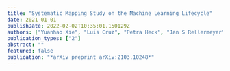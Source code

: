 ```yaml
---
title: "Systematic Mapping Study on the Machine Learning Lifecycle"
date: 2021-01-01
publishDate: 2022-02-02T10:35:01.150129Z
authors: ["Yuanhao Xie", "Luı́s Cruz", "Petra Heck", "Jan S Rellermeyer"]
publication_types: ["2"]
abstract: ""
featured: false
publication: "*arXiv preprint arXiv:2103.10248*"
---
```


